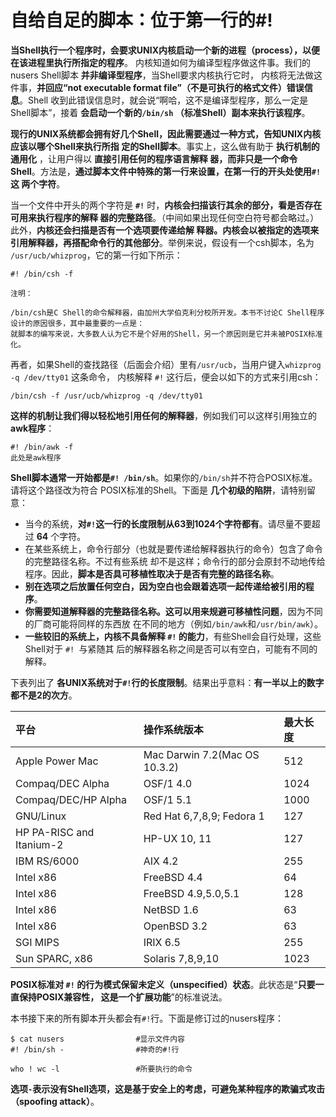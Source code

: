 自给自足的脚本：位于第一行的#!
===================================================================================
**当Shell执行一个程序时，会要求UNIX内核启动一个新的进程（process），以便在该进程里执行所指定的程序**。
内核知道如何为编译型程序做这件事。我们的nusers Shell脚本 **并非编译型程序**，当Shell要求内核执行它时，
内核将无法做这件事，**并回应“not executable format file”（不是可执行的格式文件）错误信息**。Shell
收到此错误信息时，就会说“啊哈，这不是编译型程序，那么一定是Shell脚本”，接着 **会启动一个新的`/bin/sh`
（标准Shell）副本来执行该程序**。

**现行的UNIX系统都会拥有好几个Shell，因此需要通过一种方式，告知UNIX内核应该以哪个Shell来执行所指
定的Shell脚本**。事实上，这么做有助于 **执行机制的通用化** ，让用户得以 **直接引用任何的程序语言解释
器，而非只是一个命令Shell**。方法是，**通过脚本文件中特殊的第一行来设置，在第一行的开头处使用`#!`这
两个字符**。

当一个文件中开头的两个字符是 **`#!`** 时，**内核会扫描该行其余的部分，看是否存在可用来执行程序的解释
器的完整路径**。（中间如果出现任何空白符号都会略过。）此外，**内核还会扫描是否有一个选项要传递给解
释器。内核会以被指定的选项来引用解释器，再搭配命令行的其他部分**。举例来说，假设有一个csh脚本，名为
`/usr/ucb/whizprog`，它的第一行如下所示：
```shell
#! /bin/csh -f
```
```
注明：

/bin/csh是C Shell的命令解释器，由加州大学伯克利分校所开发。本书不讨论C Shell程序设计的原因很多，其中最重要的一点是：
就脚本的编写来说，大多数人认为它不是个好用的Shell，另一个原因则是它并未被POSIX标准化。
```
再者，如果Shell的查找路径（后面会介绍）里有`/usr/ucb`，当用户键入`whizprog -q /dev/tty01` 这条命令，
内核解释 `#!` 这行后，便会以如下的方式来引用csh：
```shell
/bin/csh -f /usr/ucb/whizprog -q /dev/tty01
```
**这样的机制让我们得以轻松地引用任何的解释器**，例如我们可以这样引用独立的 **awk程序**：
```shell
#! /bin/awk -f
此处是awk程序
```
**Shell脚本通常一开始都是`#! /bin/sh`**。如果你的`/bin/sh`并不符合POSIX标准。请将这个路径改为符合
POSIX标准的Shell。下面是 **几个初级的陷阱**，请特别留意：
+ 当今的系统，**对`#!`这一行的长度限制从63到1024个字符都有**。请尽量不要超过 **64** 个字符。
+ 在某些系统上，命令行部分（也就是要传递给解释器执行的命令）包含了命令的完整路径名称。不过有些系统
却不是这样；命令行的部分会原封不动地传给程序。因此，**脚本是否具可移植性取决于是否有完整的路径名称**。
+ **别在选项之后放置任何空白，因为空白也会跟着选项一起传递给被引用的程序**。
+ **你需要知道解释器的完整路径名称。这可以用来规避可移植性问题**，因为不同的厂商可能将同样的东西放
在不同的地方（例如`/bin/awk`和`/usr/bin/awk`）。
+ **一些较旧的系统上，内核不具备解释 `#!` 的能力**，有些Shell会自行处理，这些Shell对于 `#! `与紧随其
后的解释器名称之间是否可以有空白，可能有不同的解释。

下表列出了 **各UNIX系统对于` #! `行的长度限制**。结果出乎意料：**有一半以上的数字都不是2的次方**。

| 平台 | 操作系统版本 | 最大长度 |
| :------------- | :------------- | :-------------- |
| Apple Power Mac | Mac Darwin 7.2(Mac OS 10.3.2) | 512 |
| Compaq/DEC Alpha | OSF/1 4.0 | 1024 |
| Compaq/DEC/HP Alpha | OSF/1 5.1 | 1000 |
| GNU/Linux | Red Hat 6,7,8,9; Fedora 1 | 127 |
| HP PA-RISC and Itanium-2 | HP-UX 10, 11 | 127 |
| IBM RS/6000 | AIX 4.2 | 255 |
| Intel x86 | FreeBSD 4.4 | 64 |
| Intel x86 | FreeBSD 4.9,5.0,5.1 | 128 |
| Intel x86 | NetBSD 1.6 | 63 |
| Intel x86 | OpenBSD 3.2 | 63 |
| SGI MIPS | IRIX 6.5 | 255 |
| Sun SPARC, x86 | Solaris 7,8,9,10 | 1023 |

**POSIX标准对 `#!` 的行为模式保留未定义（unspecified）状态**。此状态是“**只要一直保持POSIX兼容性，
这是一个扩展功能**”的标准说法。

本书接下来的所有脚本开头都会有`#!`行。下面是修订过的nusers程序：
```
$ cat nusers                #显示文件内容
#! /bin/sh -                #神奇的#!行

who ! wc -l                 #所要执行的命令
```
**选项`-`表示没有Shell选项，这是基于安全上的考虑，可避免某种程序的欺骗式攻击（spoofing attack）**。
